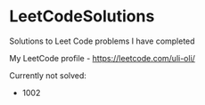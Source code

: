 # LeetCodeSolutions
 Solutions to Leet Code problems I have completed

My LeetCode profile - https://leetcode.com/uli-oli/

Currently not solved:
- 1002
